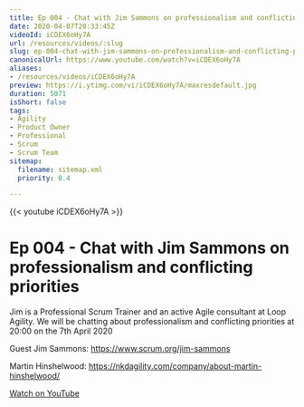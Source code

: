 ```yaml
---
title: Ep 004 - Chat with Jim Sammons on professionalism and conflicting priorities
date: 2020-04-07T20:33:45Z
videoId: iCDEX6oHy7A
url: /resources/videos/:slug
slug: ep-004-chat-with-jim-sammons-on-professionalism-and-conflicting-priorities
canonicalUrl: https://www.youtube.com/watch?v=iCDEX6oHy7A
aliases:
- /resources/videos/iCDEX6oHy7A
preview: https://i.ytimg.com/vi/iCDEX6oHy7A/maxresdefault.jpg
duration: 5071
isShort: false
tags:
- Agility
- Product Owner
- Professional
- Scrum
- Scrum Team
sitemap:
  filename: sitemap.xml
  priority: 0.4

---
```

{{< youtube iCDEX6oHy7A >}}

# Ep 004 - Chat with Jim Sammons on professionalism and conflicting priorities

Jim is a Professional Scrum Trainer and an active Agile consultant at Loop Agility. We will be chatting about professionalism and conflicting priorities at 20:00 on the 7th April 2020

Guest Jim Sammons: https://www.scrum.org/jim-sammons

Martin Hinshelwood: https://nkdagility.com/company/about-martin-hinshelwood/

[Watch on YouTube](https://www.youtube.com/watch?v=iCDEX6oHy7A)

